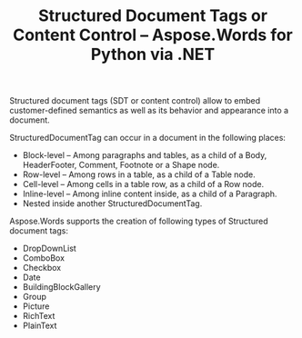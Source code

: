 ﻿---
title: Structured Document Tags or Content Control – Aspose.Words for Python via .NET
articleTitle: Structured Document Tags or Content Control
linktitle: Structured Document Tags or Content Control
description: "With python, embed customer-defined semantics as well as its behavior and appearance into a document using Structured document tags (SDT or content control)."
type: docs
weight: 50
url: /python-net/structured-document-tags-or-content-control/
aliases: [/python/structured-document-tags-or-content-control/]
---


Structured document tags (SDT or content control) allow to embed customer-defined semantics as well as its behavior and appearance into a document.

StructuredDocumentTag can occur in a document in the following places:

- Block-level – Among paragraphs and tables, as a child of a Body, HeaderFooter, Comment, Footnote or a Shape node.
- Row-level – Among rows in a table, as a child of a Table node.
- Cell-level – Among cells in a table row, as a child of a Row node.
- Inline-level – Among inline content inside, as a child of a Paragraph.
- Nested inside another StructuredDocumentTag.

Aspose.Words supports the creation of following types of Structured document tags:

- DropDownList
- ComboBox 
- Checkbox 
- Date 
- BuildingBlockGallery 
- Group 
- Picture 
- RichText 
- PlainText
